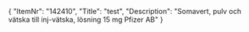 {
  "ItemNr": "142410",
  "Title": "test",
  "Description": "Somavert, pulv och vätska till inj-vätska, lösning 15 mg Pfizer AB"
}